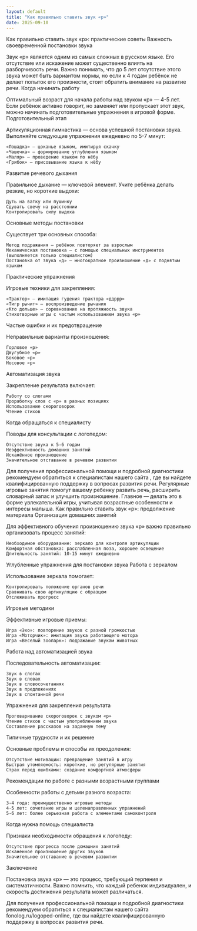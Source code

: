 ```yaml
---
layout: default
title: "Как правильно ставить звук «р»"
date: 2025-09-10
---
```


Как правильно ставить звук «р»: практические советы
Важность своевременной постановки звука

Звук «р» является одним из самых сложных в русском языке. Его отсутствие или искажение может существенно влиять на разборчивость речи. Важно понимать, что до 5 лет отсутствие этого звука может быть вариантом нормы, но если к 4 годам ребёнок не делает попыток его произнести, стоит обратить внимание на развитие речи.
Когда начинать работу

Оптимальный возраст для начала работы над звуком «р» — 4-5 лет. Если ребёнок активно говорит, но заменяет или пропускает этот звук, можно начинать подготовительные упражнения в игровой форме.
Подготовительный этап

Артикуляционная гимнастика — основа успешной постановки звука. Выполняйте следующие упражнения ежедневно по 5-7 минут:

    «Лошадка» — цоканье языком, имитируя скачку
    «Чашечка» — формирование углубления языком
    «Маляр» — проведение языком по нёбу
    «Грибок» — присовывание языка к нёбу

Развитие речевого дыхания

Правильное дыхание — ключевой элемент. Учите ребёнка делать резкие, но короткие выдохи:

    Дуть на ватку или пушинку
    Сдувать свечу на расстоянии
    Контролировать силу выдоха

Основные методы постановки

Существует три основных способа:

    Метод подражания — ребёнок повторяет за взрослым
    Механическая постановка — с помощью специальных инструментов (выполняется только специалистом)
    Постановка от звука «д» — многократное произношение «д» с поднятым языком

Практические упражнения

Игровые техники для закрепления:

    «Трактор» — имитация гудения трактора «ддррр»
    «Тигр рычит» — воспроизведение рычания
    «Кто дольше» — соревнование на протяжность звука
    Стихотворные игры с частым использованием звука «р»

Частые ошибки и их предотвращение

Неправильные варианты произношения:

    Горловое «р»
    Двугубное «р»
    Боковое «р»
    Носовое «р» 

Автоматизация звука

Закрепление результата включает:

    Работу со слогами
    Проработку слов с «р» в разных позициях
    Использование скороговорок
    Чтение стихов

Когда обращаться к специалисту

Поводы для консультации с логопедом:

    Отсутствие звука к 5-6 годам
    Неэффективность домашних занятий
    Искажённое произношение
    Значительное отставание в речевом развитии

Для получения профессиональной помощи и подробной диагностики рекомендуем обратиться к специалистам нашего сайта , где вы найдете квалифицированную поддержку в вопросах развития речи.
Регулярные игровые занятия помогут вашему ребенку развить речь, расширить словарный запас и улучшить произношение. Главное — делать это в форме увлекательной игры, учитывая возрастные особенности и интересы малыша.
Как правильно ставить звук «р»: продолжение материала
Организация домашних занятий

Для эффективного обучения произношению звука «р» важно правильно организовать процесс занятий:

    Необходимое оборудование: зеркало для контроля артикуляции
    Комфортная обстановка: расслабленная поза, хорошее освещение
    Длительность занятий: 10-15 минут ежедневно

Углубленные упражнения для постановки звука
Работа с зеркалом

Использование зеркала помогает:

    Контролировать положение органов речи
    Сравнивать свою артикуляцию с образцом
    Отслеживать прогресс

Игровые методики

Эффективные игровые приемы:

    Игра «Эхо»: повторение звуков с разной громкостью
    Игра «Моторчик»: имитация звука работающего мотора
    Игра «Веселый зоопарк»: подражание звукам животных

Работа над автоматизацией звука

Последовательность автоматизации:

    Звук в слогах
    Звук в словах
    Звук в словосочетаниях
    Звук в предложениях
    Звук в спонтанной речи

Упражнения для закрепления результата

    Проговаривание скороговорок с звуком «р»
    Чтение стихов с частым употреблением звука
    Составление рассказов на заданную тему

Типичные трудности и их решение

Основные проблемы и способы их преодоления:

    Отсутствие мотивации: превращение занятий в игру
    Быстрая утомляемость: короткие, но регулярные занятия
    Страх перед ошибками: создание комфортной атмосферы

Рекомендации по работе с разными возрастными группами

Особенности работы с детьми разного возраста:

    3-4 года: преимущественно игровые методы
    4-5 лет: сочетание игры и целенаправленных упражнений
    5-6 лет: более серьезная работа с элементами самоконтроля

Когда нужна помощь специалиста

Признаки необходимости обращения к логопеду:

    Отсутствие прогресса после домашних занятий
    Искаженное произношение других звуков
    Значительное отставание в речевом развитии

Заключение

Постановка звука «р» — это процесс, требующий терпения и систематичности. Важно помнить, что каждый ребенок индивидуален, и скорость достижения результата может различаться.

Для получения профессиональной помощи и подробной диагностики рекомендуем обратиться к специалистам нашего сайта fonolog.ru/logoped-online, где вы найдете квалифицированную поддержку в вопросах развития речи.
